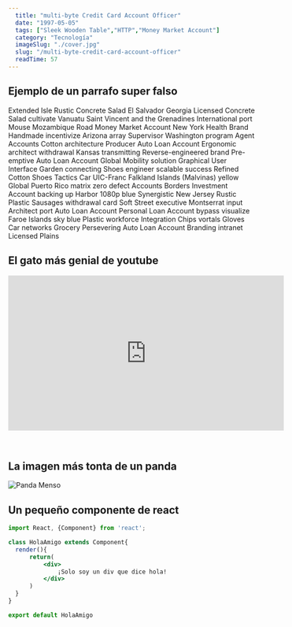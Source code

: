 ```yaml
---
  title: "multi-byte Credit Card Account Officer"
  date: "1997-05-05"
  tags: ["Sleek Wooden Table","HTTP","Money Market Account"]
  category: "Tecnología"
  imageSlug: "./cover.jpg"
  slug: "/multi-byte-credit-card-account-officer"
  readTime: 57
---
```


## Ejemplo de un parrafo super falso
Extended Isle Rustic Concrete Salad El Salvador Georgia Licensed Concrete Salad cultivate Vanuatu Saint Vincent and the Grenadines International port Mouse Mozambique Road Money Market Account New York Health Brand Handmade incentivize Arizona array Supervisor Washington program Agent Accounts Cotton architecture Producer Auto Loan Account Ergonomic architect withdrawal Kansas transmitting Reverse-engineered brand Pre-emptive Auto Loan Account Global Mobility solution Graphical User Interface Garden connecting Shoes engineer scalable success Refined Cotton Shoes Tactics Car UIC-Franc Falkland Islands (Malvinas) yellow Global Puerto Rico matrix zero defect Accounts Borders Investment Account backing up Harbor 1080p blue Synergistic New Jersey Rustic Plastic Sausages withdrawal card Soft Street executive Montserrat input Architect port Auto Loan Account Personal Loan Account bypass visualize Faroe Islands sky blue Plastic workforce Integration Chips vortals Gloves Car networks Grocery Persevering Auto Loan Account Branding intranet Licensed Plains

## El gato más genial de youtube
<iframe width="560" height="315" src="https://www.youtube.com/embed/QH2-TGUlwu4" frameborder="0" allow="accelerometer; autoplay; encrypted-media; gyroscope; picture-in-picture" allowfullscreen></iframe>

&nbsp;
## La imagen más tonta de un panda

![Panda Menso](https://enlaescuela.elnortedecastilla.es/2016/img/noticias/2016/11/582f25a1e3044__550x550.jpg)

## Un pequeño componente de react

```jsx
import React, {Component} from 'react';

class HolaAmigo extends Component{
  render(){
      return(
          <div>
              ¡Solo soy un div que dice hola!
          </div>
      )
  }
}

export default HolaAmigo
```
